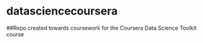 datasciencecoursera
===================

##Repo created towards coursework for the Coursera Data Science Toolkit course
